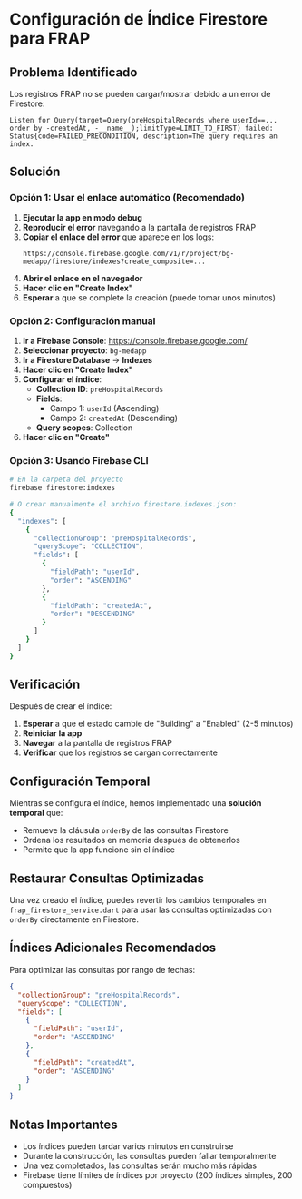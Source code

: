 # Configuración de Índice Firestore para FRAP

## Problema Identificado

Los registros FRAP no se pueden cargar/mostrar debido a un error de Firestore:

```
Listen for Query(target=Query(preHospitalRecords where userId==... order by -createdAt, -__name__);limitType=LIMIT_TO_FIRST) failed: Status{code=FAILED_PRECONDITION, description=The query requires an index.
```

## Solución

### Opción 1: Usar el enlace automático (Recomendado)

1. **Ejecutar la app en modo debug**
2. **Reproducir el error** navegando a la pantalla de registros FRAP
3. **Copiar el enlace del error** que aparece en los logs:
   ```
   https://console.firebase.google.com/v1/r/project/bg-medapp/firestore/indexes?create_composite=...
   ```
4. **Abrir el enlace en el navegador** 
5. **Hacer clic en "Create Index"**
6. **Esperar** a que se complete la creación (puede tomar unos minutos)

### Opción 2: Configuración manual

1. **Ir a Firebase Console**: https://console.firebase.google.com/
2. **Seleccionar proyecto**: `bg-medapp`
3. **Ir a Firestore Database** → **Indexes**
4. **Hacer clic en "Create Index"**
5. **Configurar el índice**:
   - **Collection ID**: `preHospitalRecords`
   - **Fields**:
     - Campo 1: `userId` (Ascending)
     - Campo 2: `createdAt` (Descending)
   - **Query scopes**: Collection
6. **Hacer clic en "Create"**

### Opción 3: Usando Firebase CLI

```bash
# En la carpeta del proyecto
firebase firestore:indexes

# O crear manualmente el archivo firestore.indexes.json:
{
  "indexes": [
    {
      "collectionGroup": "preHospitalRecords",
      "queryScope": "COLLECTION",
      "fields": [
        {
          "fieldPath": "userId",
          "order": "ASCENDING"
        },
        {
          "fieldPath": "createdAt",
          "order": "DESCENDING"
        }
      ]
    }
  ]
}
```

## Verificación

Después de crear el índice:

1. **Esperar** a que el estado cambie de "Building" a "Enabled" (2-5 minutos)
2. **Reiniciar la app**
3. **Navegar** a la pantalla de registros FRAP
4. **Verificar** que los registros se cargan correctamente

## Configuración Temporal

Mientras se configura el índice, hemos implementado una **solución temporal** que:
- Remueve la cláusula `orderBy` de las consultas Firestore
- Ordena los resultados en memoria después de obtenerlos
- Permite que la app funcione sin el índice

## Restaurar Consultas Optimizadas

Una vez creado el índice, puedes revertir los cambios temporales en `frap_firestore_service.dart` para usar las consultas optimizadas con `orderBy` directamente en Firestore.

## Índices Adicionales Recomendados

Para optimizar las consultas por rango de fechas:

```json
{
  "collectionGroup": "preHospitalRecords",
  "queryScope": "COLLECTION", 
  "fields": [
    {
      "fieldPath": "userId",
      "order": "ASCENDING"
    },
    {
      "fieldPath": "createdAt",
      "order": "ASCENDING"
    }
  ]
}
```

## Notas Importantes

- Los índices pueden tardar varios minutos en construirse
- Durante la construcción, las consultas pueden fallar temporalmente
- Una vez completados, las consultas serán mucho más rápidas
- Firebase tiene límites de índices por proyecto (200 índices simples, 200 compuestos) 